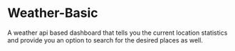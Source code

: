 # Weather-Basic
A weather api based dashboard that tells you the current location statistics and provide you an option to search for the desired places as well.

